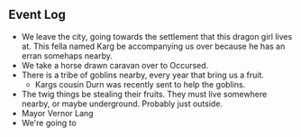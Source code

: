 
## Event Log

- We leave the city, going towards the settlement that this dragon girl lives at. This fella named Karg be accompanying us over because he has an erran somehaps nearby.
- We take a horse drawn caravan over to Occursed.
- There is a tribe of goblins nearby, every year that bring us a fruit.
	- Kargs cousin Durn was recently sent to help the goblins.
- The twig things be stealing their fruits. They must live somewhere nearby, or maybe underground. Probably just outside.
- Mayor Vernor Lang
- We're going to
